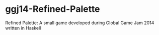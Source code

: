 ggj14-Refined-Palette
=====================

Refined Palette: A small game developed during Global Game Jam 2014 written in Haskell
